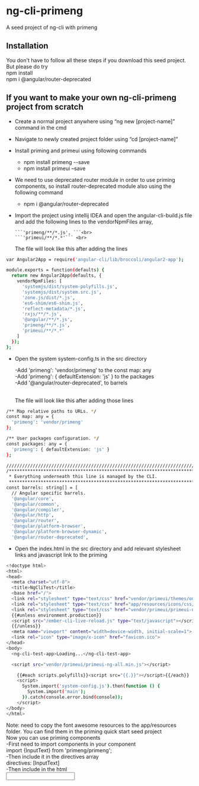 # ng-cli-primeng
A seed project of ng-cli with primeng

<snippet>
  <content>

## Installation
You don't have to follow all these steps if you download this seed project. But please do try<br>
npm install<br>
npm i @angular/router-deprecated<br>

## If you want to make your own ng-cli-primeng project from scratch
- Create a normal project anywhere using “ng new [project-name]” command in the cmd
- Navigate to newly created project folder using “cd [project-name]”
- Install priming and primeui using following commands<br>
    * npm install primeng --save<br>
    * npm install primeui –save<br>
- We need to use deprecated router module in order to use priming components, so install router-deprecated module also using the following command<br>
  * npm i @angular/router-deprecated<br>
- Import the project using intellij IDEA and open the angular-cli-build.js file and add the following lines to the vendorNpmFiles array, <br>


      ```'primeng/**/*.js', ```<br>
      ```'primeui/**/*.*'``` <br>
	The file will look like this after adding the lines <br>
```sh
var Angular2App = require('angular-cli/lib/broccoli/angular2-app');

module.exports = function(defaults) {
  return new Angular2App(defaults, {
    vendorNpmFiles: [
      'systemjs/dist/system-polyfills.js',
      'systemjs/dist/system.src.js',
      'zone.js/dist/*.js',
      'es6-shim/es6-shim.js',
      'reflect-metadata/*.js',
      'rxjs/**/*.js',
      '@angular/**/*.js',
      'primeng/**/*.js',
      'primeui/**/*.*'
    ]
  });
};

```

- Open the system system-config.ts in the src directory<br>

 	-Add 'primeng': 'vendor/primeng' to the const map: any<br>
  	-Add 'primeng': { defaultExtension: 'js' } to the packages <br>
  	-Add '@angular/router-deprecated', to barrels<br><br>
  	
  	The file will look like this after adding those lines<br>
 

```sh
/** Map relative paths to URLs. */
const map: any = {
  'primeng': 'vendor/primeng'
};

/** User packages configuration. */
const packages: any = {
  'primeng': { defaultExtension: 'js' }
};

////////////////////////////////////////////////////////////////////////////////////////////////
/***********************************************************************************************
 * Everything underneath this line is managed by the CLI.
 **********************************************************************************************/
const barrels: string[] = [
  // Angular specific barrels.
  '@angular/core',
  '@angular/common',
  '@angular/compiler',
  '@angular/http',
  '@angular/router',
  '@angular/platform-browser',
  '@angular/platform-browser-dynamic',
  '@angular/router-deprecated',


```

- Open the index.html in the src directory and add relevant stylesheet links and javascript link to the priming<br>

```sh
<!doctype html>
<html>
<head>
  <meta charset="utf-8">
  <title>NgCliTest</title>
  <base href="/">
  <link rel="stylesheet" type="text/css" href="vendor/primeui/themes/omega/theme.css" />
  <link rel="stylesheet" type="text/css" href="app/resources/icons/css/font-awesome.min.css" />
  <link rel="stylesheet" type="text/css" href="vendor/primeui/primeui-ng-all.min.css" />
  {{#unless environment.production}}
  <script src="/ember-cli-live-reload.js" type="text/javascript"></script>
  {{/unless}}
  <meta name="viewport" content="width=device-width, initial-scale=1">
  <link rel="icon" type="image/x-icon" href="favicon.ico">
</head>
<body>
  <ng-cli-test-app>Loading...</ng-cli-test-app>

  <script src="vendor/primeui/primeui-ng-all.min.js"></script>

    {{#each scripts.polyfills}}<script src="{{.}}"></script>{{/each}}
    <script>
      System.import('system-config.js').then(function () {
        System.import('main');
      }).catch(console.error.bind(console));
    </script>
</body>
</html>


```

Note: need to copy the font awesome resources to the app/resources folder. You can find them in the priming quick start seed project
<br>
Now you can use priming components<br>
-First need to import components in your component<br>
import {InputText} from 'primeng/primeng';<br>
-Then include it in the directives array<br>
directives: [InputText]<br>
-Then include in the html<br>
<input type="text" pInputText/><br>





</content>
</snippet>
